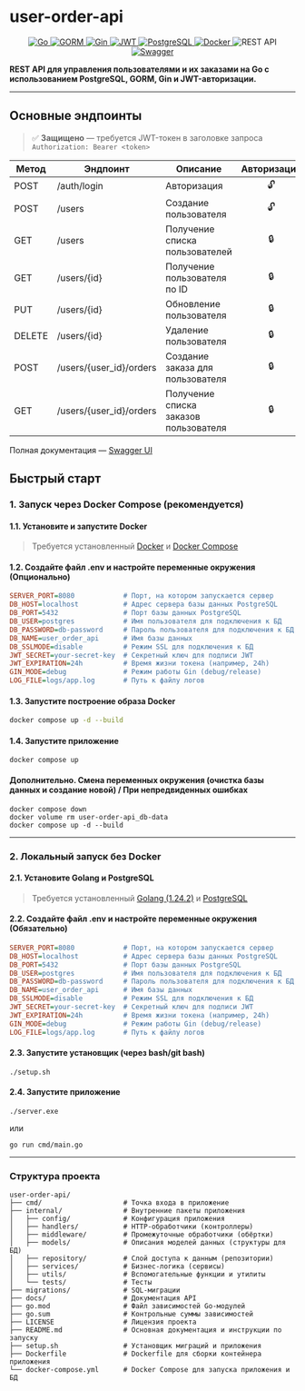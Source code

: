 # user-order-api

<p align="center">
  <a href="https://go.dev/">
    <img src="https://img.shields.io/badge/Go-00ADD8?logo=go&logoColor=white&style=for-the-badge" alt="Go">
  </a>
  <a href="https://gorm.io/">
    <img src="https://img.shields.io/badge/GORM-FFCA28?logo=go&logoColor=black&style=for-the-badge" alt="GORM">
  </a>
  <a href="https://gin-gonic.com/">
    <img src="https://img.shields.io/badge/Gin-00B386?logo=go&logoColor=white&style=for-the-badge" alt="Gin">
  </a>
  <a href="https://jwt.io/">
    <img src="https://img.shields.io/badge/JWT-000000?logo=jsonwebtokens&logoColor=white&style=for-the-badge" alt="JWT">
  </a>
  <a href="https://www.postgresql.org/">
    <img src="https://img.shields.io/badge/PostgreSQL-4169E1?logo=postgresql&logoColor=white&style=for-the-badge" alt="PostgreSQL">
  </a>
  <a href="https://www.docker.com/">
    <img src="https://img.shields.io/badge/Docker-2496ED?logo=docker&logoColor=white&style=for-the-badge" alt="Docker">
  </a>
  <a>
    <img src="https://img.shields.io/badge/REST%20API-FF6F00?logo=rest&logoColor=white&style=for-the-badge" alt="REST API">
  </a>
  <a href="https://swagger.io/">
    <img src="https://img.shields.io/badge/Swagger-85EA2D?logo=swagger&logoColor=black&style=for-the-badge" alt="Swagger">
  </a>
</p>

**REST API для управления пользователями и их заказами на Go с использованием PostgreSQL, GORM, Gin и JWT-авторизации.**

---

## Основные эндпоинты

> ✅ **Защищено** — требуется JWT-токен в заголовке запроса `Authorization: Bearer <token>`

| Метод  | Эндпоинт                      | Описание                              | Авторизация                           |
|--------|-------------------------------|---------------------------------------|---------------------------------------|
| POST   | /auth/login                   | Авторизация                           | <div align="center">🔓</div>          |
| POST   | /users                        | Создание пользователя                 | <div align="center">🔓</div>          |
| GET    | /users                        | Получение списка пользователей        | <div align="center">🔒</div>          |
| GET    | /users/{id}                   | Получение пользователя по ID          | <div align="center">🔒</div>          |
| PUT    | /users/{id}                   | Обновление пользователя               | <div align="center">🔒</div>          |
| DELETE | /users/{id}                   | Удаление пользователя                 | <div align="center">🔒</div>          |
| POST   | /users/{user_id}/orders       | Создание заказа для пользователя      | <div align="center">🔒</div>          |
| GET    | /users/{user_id}/orders       | Получение списка заказов пользователя | <div align="center">🔒</div>          |

Полная документация — [Swagger UI](http://localhost:8080/swagger/index.html)

## Быстрый старт

### 1. Запуск через Docker Compose (рекомендуется)

#### 1.1. Установите и запустите Docker

> Требуется установленный [Docker](https://www.docker.com/) и [Docker Compose](https://docs.docker.com/compose/)

#### 1.2. Создайте файл **.env** и настройте переменные окружения (Опционально)

```ini
SERVER_PORT=8080            # Порт, на котором запускается сервер
DB_HOST=localhost           # Адрес сервера базы данных PostgreSQL
DB_PORT=5432                # Порт базы данных PostgreSQL
DB_USER=postgres            # Имя пользователя для подключения к БД
DB_PASSWORD=db-password     # Пароль пользователя для подключения к БД
DB_NAME=user_order_api      # Имя базы данных
DB_SSLMODE=disable          # Режим SSL для подключения к БД
JWT_SECRET=your-secret-key  # Секретный ключ для подписи JWT
JWT_EXPIRATION=24h          # Время жизни токена (например, 24h)
GIN_MODE=debug              # Режим работы Gin (debug/release)
LOG_FILE=logs/app.log       # Путь к файлу логов
```

#### 1.3. Запустите построение образа Docker

```sh
docker compose up -d --build
```

#### 1.4. Запустите приложение

```
docker compose up
```

#### Дополнительно. Смена переменных окружения (очистка базы данных и создание новой) / При непредвиденных ошибках

```
docker compose down
docker volume rm user-order-api_db-data
docker compose up -d --build
```

---

### 2. Локальный запуск без Docker

#### 2.1. Установите Golang и PostgreSQL
> Требуется установленный [Golang (1.24.2)](https://go.dev/dl/) и [PostgreSQL](https://www.postgresql.org/download/)

#### 2.2. Создайте файл **.env** и настройте переменные окружения (Обязательно)

```ini
SERVER_PORT=8080            # Порт, на котором запускается сервер
DB_HOST=localhost           # Адрес сервера базы данных PostgreSQL
DB_PORT=5432                # Порт базы данных PostgreSQL
DB_USER=postgres            # Имя пользователя для подключения к БД
DB_PASSWORD=db-password     # Пароль пользователя для подключения к БД
DB_NAME=user_order_api      # Имя базы данных
DB_SSLMODE=disable          # Режим SSL для подключения к БД
JWT_SECRET=your-secret-key  # Секретный ключ для подписи JWT
JWT_EXPIRATION=24h          # Время жизни токена (например, 24h)
GIN_MODE=debug              # Режим работы Gin (debug/release)
LOG_FILE=logs/app.log       # Путь к файлу логов
```

#### 2.3. Запустите установщик (через bash/git bash)

```
./setup.sh
```

#### 2.4. Запустите приложение

```
./server.exe
```
или
```
go run cmd/main.go
```

---

### Структура проекта

```
user-order-api/
├── cmd/                    # Точка входа в приложение
├── internal/               # Внутренние пакеты приложения
│   ├── config/             # Конфигурация приложения
│   ├── handlers/           # HTTP-обработчики (контроллеры)
│   ├── middleware/         # Промежуточные обработчики (обёртки)
│   ├── models/             # Описания моделей данных (структуры для БД)
│   ├── repository/         # Слой доступа к данным (репозитории)
│   ├── services/           # Бизнес-логика (сервисы)
│   ├── utils/              # Вспомогательные функции и утилиты
│   └── tests/              # Тесты
├── migrations/             # SQL-миграции
├── docs/                   # Документация API
├── go.mod                  # Файл зависимостей Go-модулей
├── go.sum                  # Контрольные суммы зависимостей
├── LICENSE                 # Лицензия проекта
├── README.md               # Основная документация и инструкции по запуску
├── setup.sh                # Установщик миграций и приложения
├── Dockerfile              # Dockerfile для сборки контейнера приложения
└── docker-compose.yml      # Docker Compose для запуска приложения и БД
```